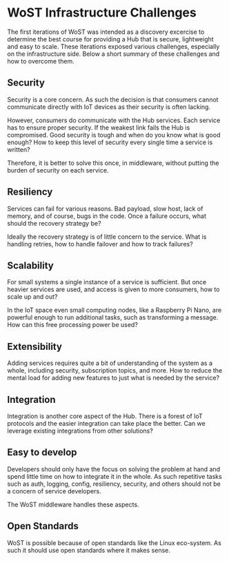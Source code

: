 # WoST Infrastructure Challenges

The first iterations of WoST was intended as a discovery excercise to determine the best course for providing a Hub that is secure, lightweight and easy to scale. These iterations exposed various challenges, especially on the infrastructure side. Below a short summary of these challenges and how to overcome them.

## Security

Security is a core concern. As such the decision is that consumers cannot communicate directly with IoT devices as their security is often lacking.

However, consumers do communicate with the Hub services. Each service has to ensure proper security. If the weakest link fails the Hub is compromised. Good security is tough and when do you know what is good enough? How to keep this level of security every single time a service is written?

Therefore, it is better to solve this once, in middleware, without putting the burden of security on each service.

## Resiliency

Services can fail for various reasons. Bad payload, slow host, lack of memory, and of course, bugs in the code. Once a failure occurs, what should the recovery strategy be?

Ideally the recovery strategy is of little concern to the service. What is handling retries, how to handle failover and how to track failures?

## Scalability

For small systems a single instance of a service is sufficient. But once heavier services are used, and access is given to more consumers, how to scale up and out?

In the IoT space even small computing nodes, like a Raspberry Pi Nano, are powerful enough to run additional tasks, such as transforming a message. How can this free processing power be used?

## Extensibility

Adding services requires quite a bit of understanding of the system as a whole, including security, subscription topics, and more. How to reduce the mental load for adding new features to just what is needed by the service?

## Integration

Integration is another core aspect of the Hub. There is a forest of IoT protocols and the easier integration can take place the better. Can we leverage existing integrations from other solutions?

## Easy to develop

Developers should only have the focus on solving the problem at hand and spend little time on how to integrate it in the whole. As such repetitive tasks such as auth, logging, config, resiliency, security, and others should not be a concern of service developers.

The WoST middleware handles these aspects.

## Open Standards

WoST is possible because of open standards like the Linux eco-system. As such it should use open standards where it makes sense.
